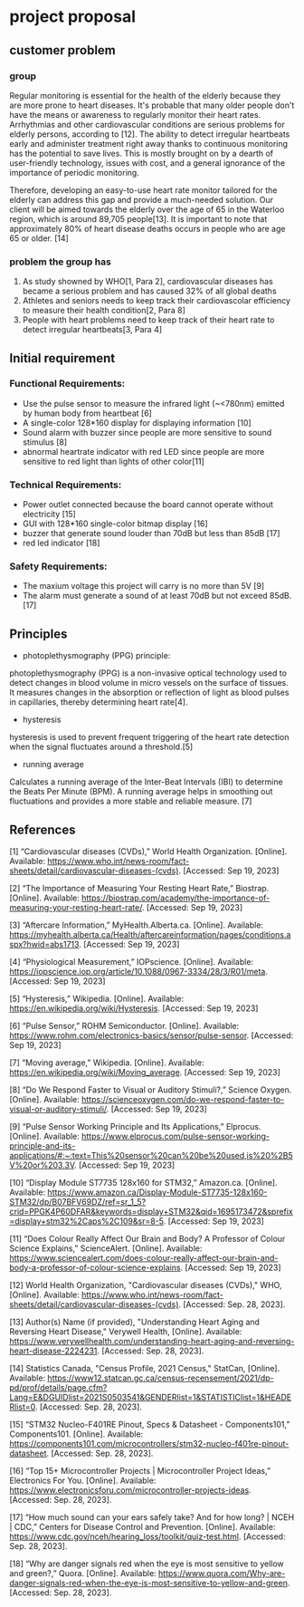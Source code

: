 # project proposal

## customer problem

### group

Regular monitoring is essential for the health of the elderly because they are more prone to heart diseases. It's probable that many older people don't have the means or awareness to regularly monitor their heart rates. Arrhythmias and other cardiovascular conditions are serious problems for elderly persons, according to [12]. The ability to detect irregular heartbeats early and administer treatment right away thanks to continuous monitoring has the potential to save lives. This is mostly brought on by a dearth of user-friendly technology, issues with cost, and a general ignorance of the importance of periodic monitoring.

Therefore, developing an easy-to-use heart rate monitor tailored for the elderly can address this gap and provide a much-needed solution. Our client will be aimed towards the elderly over the age of 65 in the Waterloo region, which is around 89,705 people[13]. It is important to note that approximately 80% of heart disease deaths occurs in people who are age 65 or older. [14]

### problem the group has

1. As study showned by WHO[1, Para 2], cardiovascular diseases has became a serious problem and has caused 32% of all global deaths
2. Athletes and seniors needs to keep track their cardiovascolar efficiency to measure their health condition[2, Para 8]
3. People with heart problems need to keep track of their heart rate to detect irregular heartbeats[3, Para 4]

## Initial requirement

### Functional Requirements: 

- Use the pulse sensor to measure the infrared light (~<780nm) emitted by human body from heartbeat [6]
- A single-color 128*160 display for displaying information [10]
- Sound alarm with buzzer since people are more sensitive to sound stimulus [8]
- abnormal heartrate indicator with red LED since people are more sensitive to red light than lights of other color[11]

### Technical Requirements: 

- Power outlet connected because the board cannot operate without electricity [15]
- GUI with 128*160 single-color bitmap display [16]
- buzzer that generate sound louder than 70dB but less than 85dB [17]
- red led indicator [18]

### Safety Requirements: 

- The maxium voltage this project will carry is no more than 5V [9]
- The alarm must generate a sound of at least 70dB but not exceed 85dB. [17]

## Principles

- photoplethysmography (PPG) principle:

photoplethysmography (PPG) is a non-invasive optical technology used to detect changes in blood volume in micro vessels on the surface of tissues. It measures changes in the absorption or reflection of light as blood pulses in capillaries, thereby determining heart rate[4].

- hysteresis  

hysteresis is used to prevent frequent triggering of the heart rate detection when the signal fluctuates around a threshold.[5]

- running average

Calculates a running average of the Inter-Beat Intervals (IBI) to determine the Beats Per Minute (BPM). A running average helps in smoothing out fluctuations and provides a more stable and reliable measure. [7]

## References

[1] “Cardiovascular diseases (CVDs),” World Health Organization. [Online]. Available: https://www.who.int/news-room/fact-sheets/detail/cardiovascular-diseases-(cvds). [Accessed: Sep 19, 2023]

[2] “The Importance of Measuring Your Resting Heart Rate,” Biostrap. [Online]. Available: https://biostrap.com/academy/the-importance-of-measuring-your-resting-heart-rate/. [Accessed: Sep 19, 2023]

[3] “Aftercare Information,” MyHealth.Alberta.ca. [Online]. Available: https://myhealth.alberta.ca/Health/aftercareinformation/pages/conditions.aspx?hwid=abs1713. [Accessed: Sep 19, 2023]

[4] “Physiological Measurement,” IOPscience. [Online]. Available: https://iopscience.iop.org/article/10.1088/0967-3334/28/3/R01/meta. [Accessed: Sep 19, 2023]

[5] “Hysteresis,” Wikipedia. [Online]. Available: https://en.wikipedia.org/wiki/Hysteresis. [Accessed: Sep 19, 2023]

[6] “Pulse Sensor,” ROHM Semiconductor. [Online]. Available: https://www.rohm.com/electronics-basics/sensor/pulse-sensor. [Accessed: Sep 19, 2023]

[7] “Moving average,” Wikipedia. [Online]. Available: https://en.wikipedia.org/wiki/Moving_average. [Accessed: Sep 19, 2023]

[8] “Do We Respond Faster to Visual or Auditory Stimuli?,” Science Oxygen. [Online]. Available: https://scienceoxygen.com/do-we-respond-faster-to-visual-or-auditory-stimuli/. [Accessed: Sep 19, 2023]

[9] “Pulse Sensor Working Principle and Its Applications,” Elprocus. [Online]. Available: https://www.elprocus.com/pulse-sensor-working-principle-and-its-applications/#:~:text=This%20sensor%20can%20be%20used,is%20%2B5V%20or%203.3V. [Accessed: Sep 19, 2023]

[10] “Display Module ST7735 128x160 for STM32,” Amazon.ca. [Online]. Available: https://www.amazon.ca/Display-Module-ST7735-128x160-STM32/dp/B07BFV69DZ/ref=sr_1_5?crid=PPGK4P60DFAR&keywords=display+STM32&qid=1695173472&sprefix=display+stm32%2Caps%2C109&sr=8-5. [Accessed: Sep 19, 2023]

[11] “Does Colour Really Affect Our Brain and Body? A Professor of Colour Science Explains,” ScienceAlert. [Online]. Available: https://www.sciencealert.com/does-colour-really-affect-our-brain-and-body-a-professor-of-colour-science-explains. [Accessed: Sep 19, 2023]

[12] World Health Organization, "Cardiovascular diseases (CVDs)," WHO, [Online]. Available: https://www.who.int/news-room/fact-sheets/detail/cardiovascular-diseases-(cvds). [Accessed: Sep. 28, 2023]. 

[13] Author(s) Name (if provided), "Understanding Heart Aging and Reversing Heart Disease," Verywell Health, [Online]. Available: https://www.verywellhealth.com/understanding-heart-aging-and-reversing-heart-disease-2224231. [Accessed: Sep. 28, 2023]. 

[14] Statistics Canada, "Census Profile, 2021 Census," StatCan, [Online]. Available: https://www12.statcan.gc.ca/census-recensement/2021/dp-pd/prof/details/page.cfm?Lang=E&DGUIDlist=2021S0503541&GENDERlist=1&STATISTIClist=1&HEADERlist=0. [Accessed: Sep. 28, 2023].

[15] “STM32 Nucleo-F401RE Pinout, Specs & Datasheet - Components101,” Components101. [Online]. Available: https://components101.com/microcontrollers/stm32-nucleo-f401re-pinout-datasheet. [Accessed: Sep. 28, 2023].

[16] “Top 15+ Microcontroller Projects | Microcontroller Project Ideas,” Electronics For You. [Online]. Available: https://www.electronicsforu.com/microcontroller-projects-ideas. [Accessed: Sep. 28, 2023].

[17] “How much sound can your ears safely take? And for how long? | NCEH | CDC,” Centers for Disease Control and Prevention. [Online]. Available: https://www.cdc.gov/nceh/hearing_loss/toolkit/quiz-test.html. [Accessed: Sep. 28, 2023].

[18] “Why are danger signals red when the eye is most sensitive to yellow and green?,” Quora. [Online]. Available: https://www.quora.com/Why-are-danger-signals-red-when-the-eye-is-most-sensitive-to-yellow-and-green. [Accessed: Sep. 28, 2023].

